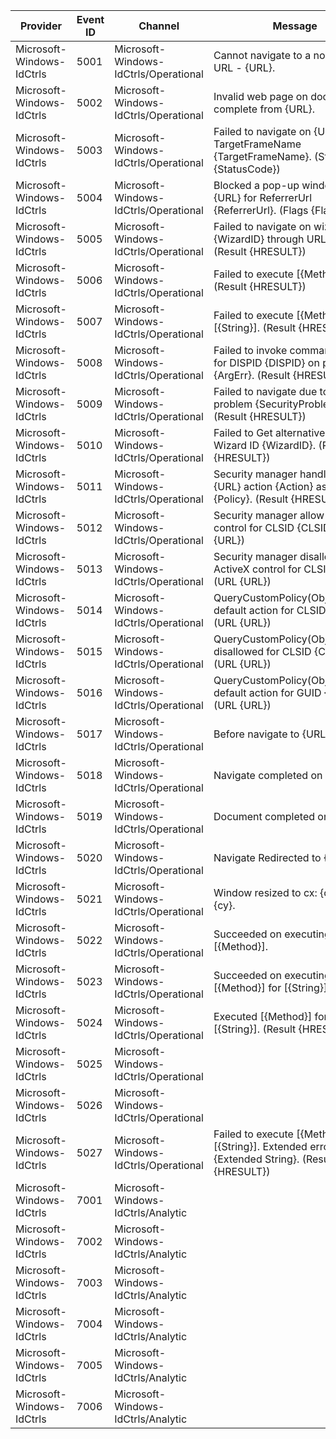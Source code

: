 Provider                   |  Event ID  |  Channel                                |  Message
---------------------------|------------|-----------------------------------------|---------------------------------------------------------------------------------------------------------
Microsoft-Windows-IdCtrls  |  5001      |  Microsoft-Windows-IdCtrls/Operational  |  Cannot navigate to a non-SSL URL - {URL}.
Microsoft-Windows-IdCtrls  |  5002      |  Microsoft-Windows-IdCtrls/Operational  |  Invalid web page on document complete from {URL}.
Microsoft-Windows-IdCtrls  |  5003      |  Microsoft-Windows-IdCtrls/Operational  |  Failed to navigate on {URL} for TargetFrameName {TargetFrameName}. (StatusCode {StatusCode})
Microsoft-Windows-IdCtrls  |  5004      |  Microsoft-Windows-IdCtrls/Operational  |  Blocked a pop-up window from {URL} for ReferrerUrl {ReferrerUrl}. (Flags {Flags})
Microsoft-Windows-IdCtrls  |  5005      |  Microsoft-Windows-IdCtrls/Operational  |  Failed to navigate on wizard ID {WizardID} through URL - {URL}. (Result {HRESULT})
Microsoft-Windows-IdCtrls  |  5006      |  Microsoft-Windows-IdCtrls/Operational  |  Failed to execute [{Method}]. (Result {HRESULT})
Microsoft-Windows-IdCtrls  |  5007      |  Microsoft-Windows-IdCtrls/Operational  |  Failed to execute [{Method}] for [{String}]. (Result {HRESULT})
Microsoft-Windows-IdCtrls  |  5008      |  Microsoft-Windows-IdCtrls/Operational  |  Failed to invoke command in host for DISPID {DISPID} on parameter {ArgErr}. (Result {HRESULT})
Microsoft-Windows-IdCtrls  |  5009      |  Microsoft-Windows-IdCtrls/Operational  |  Failed to navigate due to security problem {SecurityProblem}. (Result {HRESULT})
Microsoft-Windows-IdCtrls  |  5010      |  Microsoft-Windows-IdCtrls/Operational  |  Failed to Get alternative URL for Wizard ID {WizardID}. (Result {HRESULT})
Microsoft-Windows-IdCtrls  |  5011      |  Microsoft-Windows-IdCtrls/Operational  |  Security manager handle URL {URL} action {Action} as policy {Policy}. (Result {HRESULT})
Microsoft-Windows-IdCtrls  |  5012      |  Microsoft-Windows-IdCtrls/Operational  |  Security manager allow ActiveX control for CLSID {CLSID}. (URL {URL})
Microsoft-Windows-IdCtrls  |  5013      |  Microsoft-Windows-IdCtrls/Operational  |  Security manager disallow ActiveX control for CLSID {CLSID}. (URL {URL})
Microsoft-Windows-IdCtrls  |  5014      |  Microsoft-Windows-IdCtrls/Operational  |  QueryCustomPolicy(ObjectSafety) default action for CLSID {CLSID}. (URL {URL})
Microsoft-Windows-IdCtrls  |  5015      |  Microsoft-Windows-IdCtrls/Operational  |  QueryCustomPolicy(ObjectSafety) disallowed for CLSID {CLSID}. (URL {URL})
Microsoft-Windows-IdCtrls  |  5016      |  Microsoft-Windows-IdCtrls/Operational  |  QueryCustomPolicy(ObjectSafety) default action for GUID {CLSID}. (URL {URL})
Microsoft-Windows-IdCtrls  |  5017      |  Microsoft-Windows-IdCtrls/Operational  |  Before navigate to {URL}.
Microsoft-Windows-IdCtrls  |  5018      |  Microsoft-Windows-IdCtrls/Operational  |  Navigate completed on {URL}.
Microsoft-Windows-IdCtrls  |  5019      |  Microsoft-Windows-IdCtrls/Operational  |  Document completed on {URL}.
Microsoft-Windows-IdCtrls  |  5020      |  Microsoft-Windows-IdCtrls/Operational  |  Navigate Redirected to {URL}.
Microsoft-Windows-IdCtrls  |  5021      |  Microsoft-Windows-IdCtrls/Operational  |  Window resized to cx: {cx}, cy: {cy}.
Microsoft-Windows-IdCtrls  |  5022      |  Microsoft-Windows-IdCtrls/Operational  |  Succeeded on executing [{Method}].
Microsoft-Windows-IdCtrls  |  5023      |  Microsoft-Windows-IdCtrls/Operational  |  Succeeded on executing [{Method}] for [{String}].
Microsoft-Windows-IdCtrls  |  5024      |  Microsoft-Windows-IdCtrls/Operational  |  Executed [{Method}] for [{String}]. (Result {HRESULT})
Microsoft-Windows-IdCtrls  |  5025      |  Microsoft-Windows-IdCtrls/Operational  |
Microsoft-Windows-IdCtrls  |  5026      |  Microsoft-Windows-IdCtrls/Operational  |
Microsoft-Windows-IdCtrls  |  5027      |  Microsoft-Windows-IdCtrls/Operational  |  Failed to execute [{Method}] for [{String}]. Extended error text: {Extended String}. (Result {HRESULT})
Microsoft-Windows-IdCtrls  |  7001      |  Microsoft-Windows-IdCtrls/Analytic     |
Microsoft-Windows-IdCtrls  |  7002      |  Microsoft-Windows-IdCtrls/Analytic     |
Microsoft-Windows-IdCtrls  |  7003      |  Microsoft-Windows-IdCtrls/Analytic     |
Microsoft-Windows-IdCtrls  |  7004      |  Microsoft-Windows-IdCtrls/Analytic     |
Microsoft-Windows-IdCtrls  |  7005      |  Microsoft-Windows-IdCtrls/Analytic     |
Microsoft-Windows-IdCtrls  |  7006      |  Microsoft-Windows-IdCtrls/Analytic     |